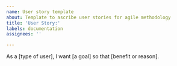 ```yaml
---
name: User story template
about: Template to ascribe user stories for agile methodology
title: 'User Story:'
labels: documentation
assignees: ''

---
```


As a [type of user], I want [a goal] so that [benefit or reason].
